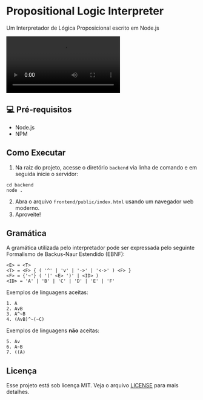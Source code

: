 
# Propositional Logic Interpreter

Um Interpretador de Lógica Proposicional escrito em Node.js
 
<video>
<source src="frontend/public/assets/demo.mov" type="video/mov"  alt="Vídeo de demonstração de uso do interpretador">
</video>
 

## 💻 Pré-requisitos

 - Node.js
 - NPM


## Como Executar

 1. Na raiz do projeto, acesse o diretório `backend` via linha de
    comando e em seguida inicie o servidor:

```
cd backend
node .
```
2. Abra o arquivo `frontend/public/index.html` usando um navegador web moderno.
3. Aproveite!


## Gramática

A gramática utilizada pelo interpretador pode ser expressada pelo seguinte Formalismo de Backus-Naur Estendido (EBNF):

```
<E> = <T>
<T> = <F> { ( '^' | 'v' | '->' | '<->' ) <F> }
<F> = {'~'} ( '(' <E> ')' | <ID> )
<ID> = 'A' | 'B' | 'C' | 'D' | 'E' | 'F'
```

Exemplos de linguagens aceitas:

```
1. A
2. AvB
3. A^~B
4. (AvB)^~(~C)
```    

Exemplos de linguagens **não** aceitas:
```
5. Av
6. A~B
7. ((A)
```

## Licença

Esse projeto está sob licença MIT. Veja o arquivo [LICENSE](LICENSE.md) para mais detalhes.